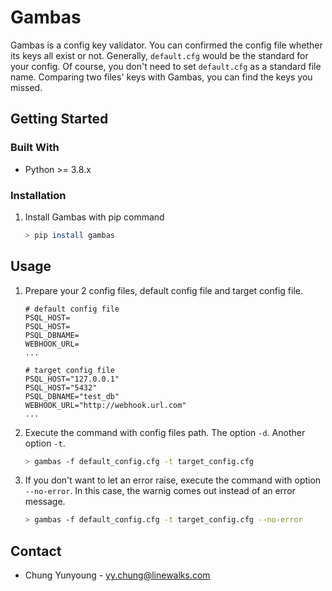 # Gambas
Gambas is a config key validator. You can confirmed the config file whether its keys all exist or not.
Generally, `default.cfg` would be the standard for your config. Of course, you don't need to set `default.cfg` as a standard file name. Comparing two files' keys with Gambas, you can find the keys you missed.

## Getting Started
### Built With
- Python >= 3.8.x

### Installation

1. Install Gambas with pip command
    ```sh
    > pip install gambas
    ```

## Usage

1. Prepare your 2 config files, default config file and target config file.
    ```
    # default config file
    PSQL_HOST=
    PSQL_HOST=
    PSQL_DBNAME=
    WEBHOOK_URL=
    ...
    ```
    ```
    # target config file
    PSQL_HOST="127.0.0.1"
    PSQL_HOST="5432"
    PSQL_DBNAME="test_db"
    WEBHOOK_URL="http://webhook.url.com"
    ...
    ```

2. Execute the command with config files path. The option `-d`. Another option `-t`.
    ```sh
    > gambas -f default_config.cfg -t target_config.cfg
    ```

3. If you don't want to let an error raise, execute the command with option `--no-error`. In this case, the warnig comes out instead of an error message.
    ```sh
    > gambas -f default_config.cfg -t target_config.cfg --no-error
    ```

## Contact
- Chung Yunyoung - yy.chung@linewalks.com
